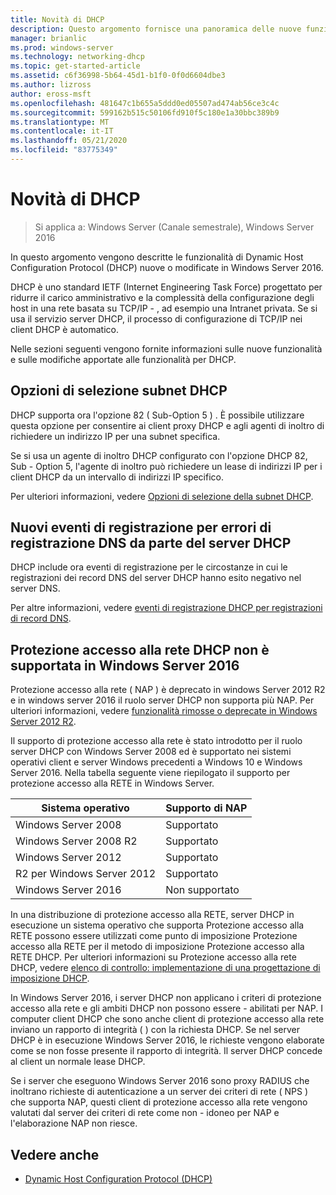 ```yaml
---
title: Novità di DHCP
description: Questo argomento fornisce una panoramica delle nuove funzionalità per Dynamic Host Configuration Protocol (DHCP) in Windows Server 2016.
manager: brianlic
ms.prod: windows-server
ms.technology: networking-dhcp
ms.topic: get-started-article
ms.assetid: c6f36998-5b64-45d1-b1f0-0f0d6604dbe3
ms.author: lizross
author: eross-msft
ms.openlocfilehash: 481647c1b655a5ddd0ed05507ad474ab56ce3c4c
ms.sourcegitcommit: 599162b515c50106fd910f5c180e1a30bbc389b9
ms.translationtype: MT
ms.contentlocale: it-IT
ms.lasthandoff: 05/21/2020
ms.locfileid: "83775349"
---
```

# <a name="whats-new-in-dhcp"></a>Novità di DHCP

>Si applica a: Windows Server (Canale semestrale), Windows Server 2016

In questo argomento vengono descritte le funzionalità di Dynamic Host Configuration Protocol (DHCP) nuove o modificate in Windows Server 2016.
  
DHCP è uno standard IETF (Internet Engineering Task Force) progettato per ridurre il carico amministrativo e la complessità della configurazione degli host in una rete basata su TCP/IP \- , ad esempio una Intranet privata. Se si usa il servizio server DHCP, il processo di configurazione di TCP/IP nei client DHCP è automatico.

Nelle sezioni seguenti vengono fornite informazioni sulle nuove funzionalità e sulle modifiche apportate alle funzionalità per DHCP.

## <a name="dhcp-subnet-selection-options"></a>Opzioni di selezione subnet DHCP

DHCP supporta ora l'opzione 82 \( Sub-Option 5 \) . È possibile utilizzare questa opzione per consentire ai client proxy DHCP e agli agenti di inoltro di richiedere un indirizzo IP per una subnet specifica.


Se si usa un agente di inoltro DHCP configurato con l'opzione DHCP 82, Sub \- Option 5, l'agente di inoltro può richiedere un lease di indirizzi IP per i client DHCP da un intervallo di indirizzi IP specifico.

Per ulteriori informazioni, vedere [Opzioni di selezione della subnet DHCP](dhcp-subnet-options.md).

## <a name="new-logging-events-for-dns-registration-failures-by-the-dhcp-server"></a>Nuovi eventi di registrazione per errori di registrazione DNS da parte del server DHCP

DHCP include ora eventi di registrazione per le circostanze in cui le registrazioni dei record DNS del server DHCP hanno esito negativo nel server DNS.

Per altre informazioni, vedere [eventi di registrazione DHCP per registrazioni di record DNS](dhcp-dns-events.md).

## <a name="dhcp-nap-is-not-supported-in-windows-server-2016"></a>Protezione accesso alla rete DHCP non è supportata in Windows Server 2016

Protezione accesso alla rete \( NAP \) è deprecato in windows Server 2012 R2 e in windows server 2016 il ruolo server DHCP non supporta più NAP. Per ulteriori informazioni, vedere [funzionalità rimosse o deprecate in Windows Server 2012 R2](https://technet.microsoft.com/library/dn303411.aspx).  
  
Il supporto di protezione accesso alla rete è stato introdotto per il ruolo server DHCP con Windows Server 2008 ed è supportato nei sistemi operativi client e server Windows precedenti a Windows 10 e Windows Server 2016. Nella tabella seguente viene riepilogato il supporto per protezione accesso alla RETE in Windows Server.  
  
|Sistema operativo|Supporto di NAP|  
|--------------------|---------------|  
| Windows Server 2008 |Supportato|  
| Windows Server 2008 R2 |Supportato|  
| Windows Server 2012 |Supportato|  
| R2 per Windows Server 2012 |Supportato|  
| Windows Server 2016|Non supportato|  
  
In una distribuzione di protezione accesso alla RETE, server DHCP in esecuzione un sistema operativo che supporta Protezione accesso alla RETE possono essere utilizzati come punto di imposizione Protezione accesso alla RETE per il metodo di imposizione Protezione accesso alla RETE DHCP. Per ulteriori informazioni su Protezione accesso alla rete DHCP, vedere [elenco di controllo: implementazione di una progettazione di imposizione DHCP](https://technet.microsoft.com/library/dd314186.aspx).  
  
In Windows Server 2016, i server DHCP non applicano i criteri di protezione accesso alla rete e gli ambiti DHCP non possono essere \- abilitati per NAP. I computer client DHCP che sono anche client di protezione accesso alla rete inviano un rapporto di integrità \( \) con la richiesta DHCP. Se nel server DHCP è in esecuzione Windows Server 2016, le richieste vengono elaborate come se non fosse presente il rapporto di integrità. Il server DHCP concede al client un normale lease DHCP. 

Se i server che eseguono Windows Server 2016 sono proxy RADIUS che inoltrano richieste di autenticazione a un server dei criteri di rete \( NPS \) che supporta NAP, questi client di protezione accesso alla rete vengono valutati dal server dei criteri di rete come non \- idoneo per NAP e l'elaborazione NAP non riesce.
  
## <a name="see-also"></a>Vedere anche  
  
-   [Dynamic Host Configuration Protocol (DHCP)](Dynamic-Host-Configuration-Protocol--DHCP-.md)  
  

